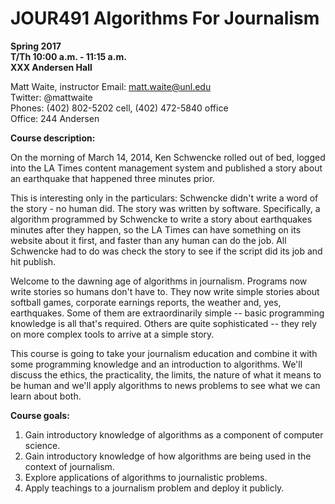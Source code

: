 # JOUR491 Algorithms For Journalism

**Spring 2017**  
**T/Th 10:00 a.m. - 11:15 a.m.**  
**XXX Andersen Hall**  

Matt Waite, instructor
Email: matt.waite@unl.edu   
Twitter: @mattwaite   
Phones: (402) 802-5202 cell, (402) 472-5840 office   
Office: 244 Andersen   

**Course description:**

On the morning of March 14, 2014, Ken Schwencke rolled out of bed, logged into the LA Times content management system and published a story about an earthquake that happened three minutes prior. 

This is interesting only in the particulars: Schwencke didn't write a word of the story - no human did. The story was written by software. Specifically, a algorithm programmed by Schwencke to write a story about earthquakes minutes after they happen, so the LA Times can have something on its website about it first, and faster than any human can do the job. All Schwencke had to do was check the story to see if the script did its job and hit publish.

Welcome to the dawning age of algorithms in journalism. Programs now write stories so humans don't have to. They now write simple stories about softball games, corporate earnings reports, the weather and, yes, earthquakes. Some of them are extraordinarily simple -- basic programming knowledge is all that's required. Others are quite sophisticated -- they rely on more complex tools to arrive at a simple story. 

This course is going to take your journalism education and combine it with some programming knowledge and an introduction to algorithms. We'll discuss the ethics, the practicality, the limits, the nature of what it means to be human and we'll apply algorithms to news problems to see what we can learn about both. 

**Course goals:**

1. Gain introductory knowledge of algorithms as a component of computer science. 
2. Gain introductory knowledge of how algorithms are being used in the context of journalism.
3. Explore applications of algorithms to journalistic problems.
4. Apply teachings to a journalism problem and deploy it publicly.
